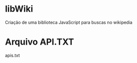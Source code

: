 # libWiki

Criação de uma biblioteca JavaScript para buscas no wikipedia

# Arquivo API.TXT

apis.txt

